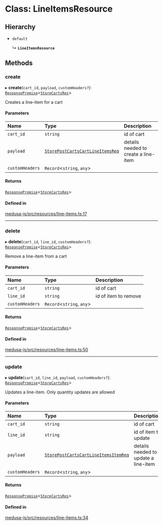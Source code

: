 # Class: LineItemsResource

## Hierarchy

- `default`

  ↳ **`LineItemsResource`**

## Methods

### create

▸ **create**(`cart_id`, `payload`, `customHeaders?`): [`ResponsePromise`](../modules/internal.md#responsepromise)<[`StoreCartsRes`](../modules/internal-30.md#storecartsres)\>

Creates a line-item for a cart

#### Parameters

| Name | Type | Description |
| :------ | :------ | :------ |
| `cart_id` | `string` | id of cart |
| `payload` | [`StorePostCartsCartLineItemsReq`](internal-34.StorePostCartsCartLineItemsReq.md) | details needed to create a line-item |
| `customHeaders` | `Record`<`string`, `any`\> |  |

#### Returns

[`ResponsePromise`](../modules/internal.md#responsepromise)<[`StoreCartsRes`](../modules/internal-30.md#storecartsres)\>

#### Defined in

[medusa-js/src/resources/line-items.ts:17](https://github.com/medusajs/medusa/blob/f7a63f178/packages/medusa-js/src/resources/line-items.ts#L17)

___

### delete

▸ **delete**(`cart_id`, `line_id`, `customHeaders?`): [`ResponsePromise`](../modules/internal.md#responsepromise)<[`StoreCartsRes`](../modules/internal-30.md#storecartsres)\>

Remove a line-item from a cart

#### Parameters

| Name | Type | Description |
| :------ | :------ | :------ |
| `cart_id` | `string` | id of cart |
| `line_id` | `string` | id of item to remove |
| `customHeaders` | `Record`<`string`, `any`\> |  |

#### Returns

[`ResponsePromise`](../modules/internal.md#responsepromise)<[`StoreCartsRes`](../modules/internal-30.md#storecartsres)\>

#### Defined in

[medusa-js/src/resources/line-items.ts:50](https://github.com/medusajs/medusa/blob/f7a63f178/packages/medusa-js/src/resources/line-items.ts#L50)

___

### update

▸ **update**(`cart_id`, `line_id`, `payload`, `customHeaders?`): [`ResponsePromise`](../modules/internal.md#responsepromise)<[`StoreCartsRes`](../modules/internal-30.md#storecartsres)\>

Updates a line-item.
Only quantity updates are allowed

#### Parameters

| Name | Type | Description |
| :------ | :------ | :------ |
| `cart_id` | `string` | id of cart |
| `line_id` | `string` | id of item to update |
| `payload` | [`StorePostCartsCartLineItemsItemReq`](internal-34.StorePostCartsCartLineItemsItemReq.md) | details needed to update a line-item |
| `customHeaders` | `Record`<`string`, `any`\> |  |

#### Returns

[`ResponsePromise`](../modules/internal.md#responsepromise)<[`StoreCartsRes`](../modules/internal-30.md#storecartsres)\>

#### Defined in

[medusa-js/src/resources/line-items.ts:34](https://github.com/medusajs/medusa/blob/f7a63f178/packages/medusa-js/src/resources/line-items.ts#L34)
